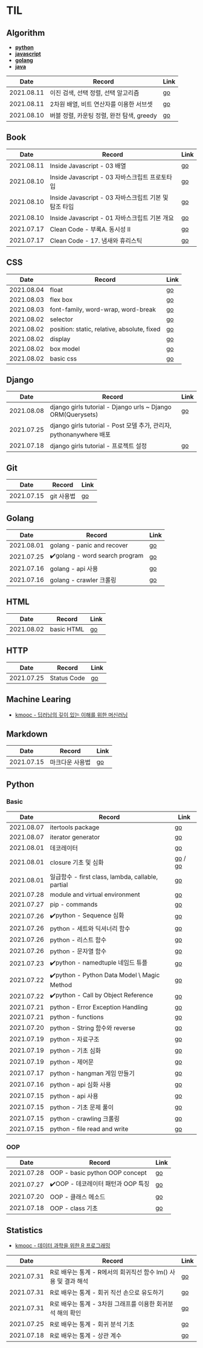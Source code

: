 # TIL

## Algorithm
- [**python**](https://github.com/jinsuSang/python-algorithm)
- [**javascript**](https://github.com/jinsuSang/javascript-algorithm)
- [**golang**](https://github.com/jinsuSang/golang-algorithm)
- [**java**](https://github.com/jinsuSang/java-algorithm)

| Date       | Record                                    | Link                                                         |
| ---------- | ----------------------------------------- | ------------------------------------------------------------ |
| 2021.08.11 | 이진 검색, 선택 정렬, 선택 알고리즘       | [go](https://github.com/jinsuSang/TIL/blob/main/algorithm/02-binarySearch-selectionSorting-selectionAlgorithm.md) |
| 2021.08.11 | 2차원 배열, 비트 연산자를 이용한 서브셋   | [go](https://github.com/jinsuSang/TIL/blob/main/algorithm/02-2dArray-subset.md) |
| 2021.08.10 | 버블 정렬, 카운팅 정렬, 완전 탐색, greedy | [go](https://github.com/jinsuSang/TIL/blob/main/algorithm/01-algorithm.md) |

## Book

| Date       | Record                                                | Link                                                         |
| ---------- | ----------------------------------------------------- | ------------------------------------------------------------ |
| 2021.08.11 | Inside Javascript - 03 배열                           | [go](https://github.com/jinsuSang/TIL/blob/main/book/Inside_Javascript/chapter03-03-array.md) |
| 2021.08.10 | Inside Javascript - 03 자바스크립트 프로토타입        | [go](https://github.com/jinsuSang/TIL/blob/main/book/Inside_Javascript/chapter03-02-prototype.md) |
| 2021.08.10 | Inside Javascript - 03 자바스크립트 기본 및 탐조 타입 | [go](https://github.com/jinsuSang/TIL/blob/main/book/Inside_Javascript/chapter03-01-data-type.md) |
| 2021.08.10 | Inside Javascript - 01 자바스크립트 기본 개요         | [go](https://github.com/jinsuSang/TIL/blob/main/book/Inside_Javascript/chapter01.md) |
| 2021.07.17 | Clean Code - 부록A. 동시성 II                         | [go](https://github.com/jinsuSang/TIL/blob/main/book/Clean_Code/%EB%B6%80%EB%A1%9DA.%20%EB%8F%99%EC%8B%9C%EC%84%B1%20II.md) |
| 2021.07.17 | Clean Code - 17. 냄새와 휴리스틱                      | [go](https://github.com/jinsuSang/TIL/blob/main/book/Clean_Code/17.%20%EB%83%84%EC%83%88%EC%99%80%20%ED%9C%B4%EB%A6%AC%EC%8A%A4%ED%8B%B1.md) |

## CSS

| Date       | Record                                      | Link                                                         |
| ---------- | ------------------------------------------- | ------------------------------------------------------------ |
| 2021.08.04 | float                                       | [go](https://github.com/jinsuSang/TIL/blob/main/css/float.md) |
| 2021.08.03 | flex box                                    | [go](https://github.com/jinsuSang/TIL/blob/main/css/flex_box.md) |
| 2021.08.03 | font-family, word-wrap, word-break          | [go](https://github.com/jinsuSang/TIL/blob/main/css/font_family_word_break_wrap.md) |
| 2021.08.02 | selector                                    | [go](https://github.com/jinsuSang/TIL/blob/main/css/css_selector.md) |
| 2021.08.02 | position: static, relative, absolute, fixed | [go](https://github.com/jinsuSang/TIL/blob/main/css/css_position.md) |
| 2021.08.02 | display                                     | [go](https://github.com/jinsuSang/TIL/blob/main/css/css_display.md) |
| 2021.08.02 | box model                                   | [go](https://github.com/jinsuSang/TIL/blob/main/css/css_box_model.md) |
| 2021.08.02 | basic css                                   | [go](https://github.com/jinsuSang/TIL/blob/main/css/basic_css.md) |



## Django

| Date       | Record                                                       | Link                                                         |
| ---------- | ------------------------------------------------------------ | ------------------------------------------------------------ |
| 2021.08.08 | django girls tutorial - Django urls ~ Django ORM(Querysets)  | [go](https://github.com/jinsuSang/django-girls-tutorial)     |
| 2021.07.25 | django girls tutorial - Post 모델 추가, 관리자, pythonanywhere 배포 |                                                              |
| 2021.07.18 | django girls tutorial - 프로젝트 설정                        | [go](https://github.com/jinsuSang/TIL/blob/main/python/django_girls_first_project.md) |

## Git

| Date       | Record     | Link                                                        |
| ---------- | ---------- | ----------------------------------------------------------- |
| 2021.07.15 | git 사용법 | [go](https://github.com/jinsuSang/TIL/blob/main/git/git.md) |

## Golang

| Date       | Record                                         | Link                                                         |
| ---------- | ---------------------------------------------- | ------------------------------------------------------------ |
| 2021.08.01 | golang - panic and recover                     | [go](https://github.com/jinsuSang/panic-and-recover)         |
| 2021.07.25 | :heavy_check_mark:golang - word search program | [go](https://github.com/jinsuSang/wordsearch)                |
| 2021.07.16 | golang - api 사용                              | [go](https://github.com/jinsuSang/TIL/blob/main/golang/api.md) |
| 2021.07.16 | golang - crawler 크롤링                        | [go](https://github.com/jinsuSang/TIL/blob/main/golang/crawler.md) |

## HTML

| Date       | Record     | Link                                                         |
| ---------- | ---------- | ------------------------------------------------------------ |
| 2021.08.02 | basic HTML | [go](https://github.com/jinsuSang/TIL/blob/main/html/html.md) |

## HTTP

| Date       | Record      | Link                                                         |
| ---------- | ----------- | ------------------------------------------------------------ |
| 2021.07.25 | Status Code | [go](https://github.com/jinsuSang/TIL/blob/main/http/http-status-code.md) |

## Machine Learing

- [kmooc - 딥러닝의 깊이 있는 이해를 위한 머신러닝](https://github.com/jinsuSang/kmooc)

## Markdown

| Date       | Record          | Link                                                         |
| ---------- | --------------- | ------------------------------------------------------------ |
| 2021.07.15 | 마크다운 사용법 | [go](https://github.com/jinsuSang/TIL/blob/main/markdown/markdown.md) |

## Python

### Basic

| Date       | Record                                                      | Link                                                         |
| ---------- | ----------------------------------------------------------- | ------------------------------------------------------------ |
| 2021.08.07 | itertools package                                           | [go](https://github.com/jinsuSang/TIL/blob/main/python/itertools.md) |
| 2021.08.07 | iterator generator                                          | [go](https://github.com/jinsuSang/TIL/blob/main/python/iterator_generator.md) |
| 2021.08.01 | 데코레이터                                                  | [go](https://github.com/jinsuSang/TIL/blob/main/python/decorator.md) |
| 2021.08.01 | closure 기초 및 심화                                        | [go](https://github.com/jinsuSang/TIL/blob/main/python/closure_basic.md) / [go](https://github.com/jinsuSang/TIL/blob/main/python/closure_advance.md) |
| 2021.08.01 | 일급함수 - first class, lambda, callable, partial           | [go](https://github.com/jinsuSang/TIL/blob/main/python/first_class_fetures_and_lambda_map_reduce_filter.md) |
| 2021.07.28 | module and virtual environment                              | [go](https://github.com/jinsuSang/TIL/blob/main/python/module_and_venv.md) |
| 2021.07.27 | pip - commands                                              | [go](https://github.com/jinsuSang/TIL/blob/main/python/pip_command.md) |
| 2021.07.26 | :heavy_check_mark:python - Sequence 심화​                    | [go](https://github.com/jinsuSang/TIL/blob/main/python/sequence.md) |
| 2021.07.26 | python - 세트와 딕셔너리 함수                               | [go](https://github.com/jinsuSang/TIL/blob/main/python/set_and_dictionary.md) |
| 2021.07.26 | python - 리스트 함수                                        | [go](https://github.com/jinsuSang/TIL/blob/main/python/list_functions.md) |
| 2021.07.26 | python - 문자열 함수                                        | [go](https://github.com/jinsuSang/TIL/blob/main/python/string_functions.md) |
| 2021.07.23 | :heavy_check_mark:python - namedtuple 네임드 튜플           | [go](https://github.com/jinsuSang/TIL/blob/main/python/namedtuple.md) |
| 2021.07.22 | :heavy_check_mark:python - Python Data Model \ Magic Method | [go](https://github.com/jinsuSang/TIL/blob/main/python/python_data_model.md) |
| 2021.07.22 | :heavy_check_mark:python - Call by Object Reference         | [go](https://github.com/jinsuSang/TIL/blob/main/python/call_by_object_reference.md) |
| 2021.07.21 | python - Error Exception Handling                           | [go](https://github.com/jinsuSang/TIL/blob/main/python/error_exception_handling.md) |
| 2021.07.21 | python - functions                                          | [go](https://github.com/jinsuSang/TIL/blob/main/python/functions.md) |
| 2021.07.20 | python - String 함수와 reverse                              | [go](https://github.com/jinsuSang/TIL/blob/main/python/string_function_and_reverse.md) |
| 2021.07.19 | python - 자료구조                                           | [go](https://github.com/jinsuSang/TIL/blob/main/python/container.md) |
| 2021.07.19 | python - 기초 심화                                          | [go](https://github.com/jinsuSang/TIL/blob/main/python/python_basic.md) |
| 2021.07.19 | python - 제어문                                             | [go](https://github.com/jinsuSang/TIL/blob/main/python/flow_control.md) |
| 2021.07.17 | python - hangman 게임 만들기                                | [go](https://github.com/jinsuSang/TIL/blob/main/python/hangman_game.md) |
| 2021.07.16 | python - api 심화 사용                                      | [go](https://github.com/jinsuSang/TIL/blob/main/python/advanced_api.md) |
| 2021.07.15 | python - api 사용                                           | [go](https://github.com/jinsuSang/TIL/blob/main/python/api.md) |
| 2021.07.15 | python - 기초 문제 풀이                                     | [go](https://github.com/jinsuSang/TIL/blob/main/python/basic.md) |
| 2021.07.15 | python - crawling 크롤링                                    | [go](https://github.com/jinsuSang/TIL/blob/main/python/crawling.md) |
| 2021.07.15 | python - file read and write                                | [go](https://github.com/jinsuSang/TIL/blob/main/python/file_write.md) |

### OOP

| Date       | Record                                             | Link                                                         |
| ---------- | -------------------------------------------------- | ------------------------------------------------------------ |
| 2021.07.28 | OOP - basic python OOP concept                     | [go](https://github.com/jinsuSang/TIL/blob/main/python/python_oop.md) |
| 2021.07.27 | :heavy_check_mark:OOP - 데코레이터 패턴과 OOP 특징 | [go](https://github.com/jinsuSang/TIL/blob/main/python/decorator-and-oop-features.md) |
| 2021.07.20 | OOP - 클래스 메소드                                | [go](https://github.com/jinsuSang/TIL/blob/main/python/class_based_methods.md) |
| 2021.07.18 | OOP - class 기초                                   | [go](https://github.com/jinsuSang/TIL/blob/main/python/class_basic.md) |

## Statistics

- [kmooc - 데이터 과학을 위한 R  프로그래밍](https://github.com/jinsuSang/kmooc)

| Date       | Record                                                       | Link                                                         |
| ---------- | ------------------------------------------------------------ | ------------------------------------------------------------ |
| 2021.07.31 | R로 배우는 통계 - R에서의 회귀직선 함수 lm() 사용 및 결과 해석 | [go](https://github.com/jinsuSang/TIL/blob/main/statistics/statistics-learned-by-r/regression-advance/regression-linear-lm.md) |
| 2021.07.31 | R로 배우는 통계 - 회귀 직선 손으로 유도하기                  | [go](https://github.com/jinsuSang/TIL/blob/main/statistics/statistics-learned-by-r/regression-advance/straight-line-of-regression-by-hand.pdf) |
| 2021.07.31 | R로 배우는 통계 - 3차원 그래프를 이용한 회귀분석 해의 확인   | [go](https://github.com/jinsuSang/TIL/blob/main/statistics/statistics-learned-by-r/regression-advance/check-result-using-3d.md) |
| 2021.07.25 | R로 배우는 통계 - 회귀 분석 기초                             | [go](https://github.com/jinsuSang/TIL/blob/main/statistics/statistics-learned-by-r/regression/regression-analysis-basic.md) |
| 2021.07.18 | R로 배우는 통계 - 상관 계수                                  | [go](https://github.com/jinsuSang/TIL/blob/main/statistics/statistics-learned-by-r/correlation-coefficient.md) |

